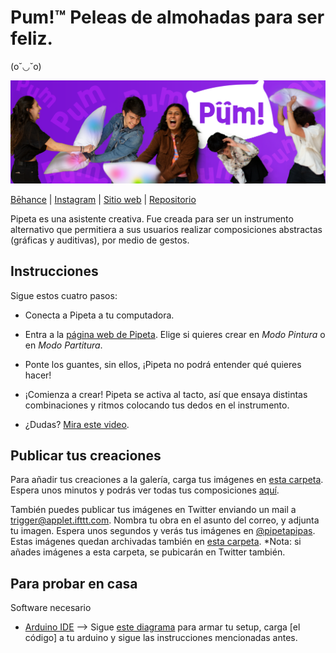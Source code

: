 # Pum!™ Peleas de almohadas para ser feliz. 

(o˘◡˘o) 

![Mock](https://github.com/sofiacastaneda/pum/blob/main/Imagenes/banner-1.png)

[Bēhance](https://www.behance.net/gallery/139767203/Pum-Peleas-de-almohadas-para-ser-feliz-%29) | [Instagram](https://www.instagram.com/pumpeleasdealmohadas/) | [Sitio web](https://sofiacastaneda.github.io/pipeta/galeria.html) | [Repositorio](https://github.com/sofiacastaneda/pipeta)

Pipeta es una asistente creativa. Fue creada para ser un instrumento alternativo que permitiera a sus usuarios realizar composiciones abstractas (gráficas y auditivas), por medio de gestos. 

## Instrucciones
Sigue estos cuatro pasos:

* Conecta a Pipeta a tu computadora.
* Entra a la [página web de Pipeta](https://sofiacastaneda.github.io/pipeta/). Elige si quieres crear en *Modo Pintura* o en *Modo Partitura*. 
* Ponte los guantes, sin ellos, ¡Pipeta no podrá entender qué quieres hacer!
* ¡Comienza a crear! Pipeta se activa al tacto, así que ensaya distintas combinaciones y ritmos colocando tus dedos en el instrumento. 

* ¿Dudas? [Mira este video](https://youtu.be/SyCooKJdv_s).

## Publicar tus creaciones

Para añadir tus creaciones a la galería, carga tus imágenes en [esta carpeta](https://github.com/sofiacastaneda/pipeta/tree/gh-pages/images). Espera unos minutos y podrás ver todas tus composiciones [aquí](https://sofiacastaneda.github.io/pipeta/galeria.html).

También puedes publicar tus imágenes en Twitter enviando un mail a trigger@applet.ifttt.com. Nombra tu obra en el asunto del correo, y adjunta tu imagen. Espera unos segundos y verás tus imágenes en [@pipetapipas](https://twitter.com/pipetapipas). Estas imágenes quedan archivadas también en [esta carpeta](https://drive.google.com/drive/folders/1fVWIslnsXeJRCjsI-1HoeAb4W5uzg82G?usp=sharing). *Nota: si añades imágenes a esta carpeta, se pubicarán en Twitter también.

## Para probar en casa
Software necesario 
* [Arduino IDE](https://www.arduino.cc/en/software) 
--> Sigue [este diagrama](https://www.tinkercad.com/things/aVEQP4N5pFo) para armar tu setup, carga [el código] a tu arduino y sigue las instrucciones mencionadas antes. 
